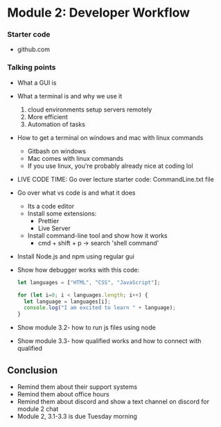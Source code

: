 # Module 2: Developer Workflow

### Starter code
- github.com

### Talking points
- What a GUI is
- What a terminal is and why we use it
  1. cloud environments setup servers remotely
  2. More efficient
  3. Automation of tasks
- How to get a terminal on windows and mac with linux commands
  - Gitbash on windows
  - Mac comes with linux commands
  - If you use linux, you're probably already nice at coding lol
- LIVE CODE TIME: Go over lecture starter code: CommandLine.txt file


- Go over what vs code is and what it does
  - Its a code editor
  - Install some extensions:
    - Prettier
    - Live Server
  - Install command-line tool and show how it works
    - cmd + shift + p -> search 'shell command'

- Install Node.js and npm using regular gui
- Show how debugger works with this code: 
  ```javascript 
  let languages = ["HTML", "CSS", "JavaScript"];

  for (let i=0; i < languages.length; i++) {
    let language = languages[i];
    console.log("I am excited to learn " + language);
  }
  ```

- Show module 3.2- how to run js files using node
- Show module 3.3- how qualified works and how to connect with qualified

## Conclusion
- Remind them about their support systems
- Remind them about office hours
- Remind them about discord and show a text channel on discord for module 2 chat
- Module 2, 3.1-3.3 is due Tuesday morning





